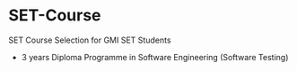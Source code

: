 # SET-Course
SET Course Selection for GMI SET Students

+ 3 years Diploma Programme in Software Engineering (Software Testing)
